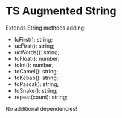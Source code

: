 # TS Augmented String

Extends String methods adding:
- lcFirst(): string;
- ucFirst(): string;
- ucWords(): string;
- toFloat(): number;
- toInt(): number;
- toCamel(): string;
- toKebab(): string;
- toPascal(): string;
- toSnake(): string;
- repeat(count): string;

No additional dependencies!

